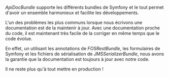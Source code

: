 *ApiDocBundle* supporte les différents bundles de Symfony et le tout permet d'avoir un ensemble harmonieux et facilite les développements.

L'un des problèmes les plus communs lorsque nous écrivons une documentation est de la maintenir à jour. Avec une documentation proche du code, il est maintenant très facile de la corriger en même temps que le code évolue.

En effet, un utilisant les annotations de *FOSRestBundle*, les formulaires de Symfony et les fichiers de sérialisation de *JMSSerializerBundle*, nous avons la garantie que la documentation est toujours à jour avec notre code.

Il ne reste plus qu'à tout mettre en production !
